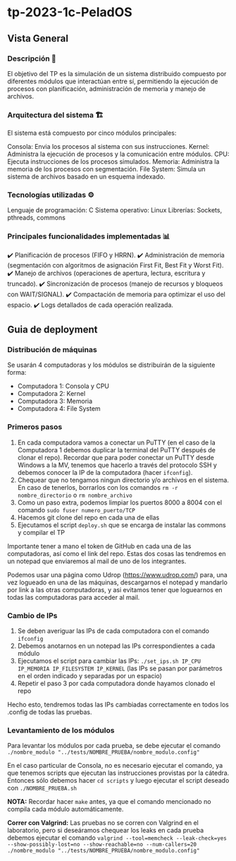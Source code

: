 # tp-2023-1c-PeladOS

## Vista General

### Descripción 📌

El objetivo del TP es la simulación de un sistema distribuido compuesto por diferentes módulos que interactúan entre sí, permitiendo la ejecución de procesos con planificación, administración de memoria y manejo de archivos.

### Arquitectura del sistema 🏗️

El sistema está compuesto por cinco módulos principales:

Consola: Envia los procesos al sistema con sus instrucciones.
Kernel: Administra la ejecución de procesos y la comunicación entre módulos.
CPU: Ejecuta instrucciones de los procesos simulados.
Memoria: Administra la memoria de los procesos con segmentación.
File System: Simula un sistema de archivos basado en un esquema indexado.

### Tecnologías utilizadas ⚙️ 

Lenguaje de programación: C
Sistema operativo: Linux
Librerías: Sockets, pthreads, commons

### Principales funcionalidades implementadas 📊

✔️ Planificación de procesos (FIFO y HRRN).
✔️ Administración de memoria (segmentación con algoritmos de asignación First Fit, Best Fit y Worst Fit).
✔️ Manejo de archivos (operaciones de apertura, lectura, escritura y truncado).
✔️ Sincronización de procesos (manejo de recursos y bloqueos con WAIT/SIGNAL).
✔️ Compactación de memoria para optimizar el uso del espacio.
✔️ Logs detallados de cada operación realizada.



## Guia de deployment

### Distribución de máquinas

Se usarán 4 computadoras y los módulos se distribuirán de la siguiente forma:

- Computadora 1: Consola y CPU
- Computadora 2: Kernel
- Computadora 3: Memoria
- Computadora 4: File System

### Primeros pasos

1. En cada computadora vamos a conectar un PuTTY (en el caso de la Computadora 1 debemos duplicar la terminal del PuTTY después de clonar el repo). Recordar que para poder conectar un PuTTY desde Windows a la MV, tenemos que hacerlo a través del protocolo SSH y debemos conocer la IP de la computadora (hacer `ifconfig`).
2. Chequear que no tengamos ningun directorio y/o archivos en el sistema. En caso de tenerlos, borrarlos con los comandos `rm -r nombre_directorio` o `rm nombre_archivo`
3. Como un paso extra, podemos limpiar los puertos 8000 a 8004 con el comando `sudo fuser numero_puerto/TCP`
4. Hacemos git clone del repo en cada una de ellas
5. Ejecutamos el script `deploy.sh` que se encarga de instalar las commons y compilar el TP 

Importante tener a mano el token de GitHub en cada una de las computadoras, así como el link del repo. Estas dos cosas las tendremos en un notepad que enviaremos al mail de uno de los integrantes.

Podemos usar una página como Udrop (https://www.udrop.com/) para, una vez logueado en una de las máquinas, descargarnos el notepad y mandarlo por link a las otras computadoras, y asi evitamos tener que loguearnos en todas las computadoras para acceder al mail.


### Cambio de IPs

1. Se deben averiguar las IPs de cada computadora con el comando `ifconfig`
2. Debemos anotarnos en un notepad las IPs correspondientes a cada módulo
3. Ejecutamos el script para cambiar las IPs: `./set_ips.sh IP_CPU IP_MEMORIA IP_FILESYSTEM IP_KERNEL` (las IPs se pasan por parámetros en el orden indicado y separadas por un espacio)
4. Repetir el paso 3 por cada computadora donde hayamos clonado el repo

Hecho esto, tendremos todas las IPs cambiadas correctamente en todos los .config de todas las pruebas.

 ### Levantamiento de los módulos 

 Para levantar los módulos por cada prueba, se debe ejecutar el comando `./nombre_modulo "../tests/NOMBRE_PRUEBA/nombre_modulo.config"`

 En el caso particular de Consola, no es necesario ejecutar el comando, ya que tenemos scripts que ejecutan las instrucciones provistas por la cátedra. Entonces sólo debemos hacer `cd scripts` y luego ejecutar el script deseado con `./NOMBRE_PRUEBA.sh`

 **NOTA:** Recordar hacer `make` antes, ya que el comando mencionado no compila cada módulo automáticamente.

 **Correr con Valgrind:** Las pruebas no se corren con Valgrind en el laboratorio, pero si deseáramos chequear los leaks en cada prueba debemos ejecutar el comando `valgrind --tool=memcheck --leak-check=yes --show-possibly-lost=no --show-reachable=no --num-callers=20 ./nombre_modulo "../tests/NOMBRE_PRUEBA/nombre_modulo.config"`

 

 

  
